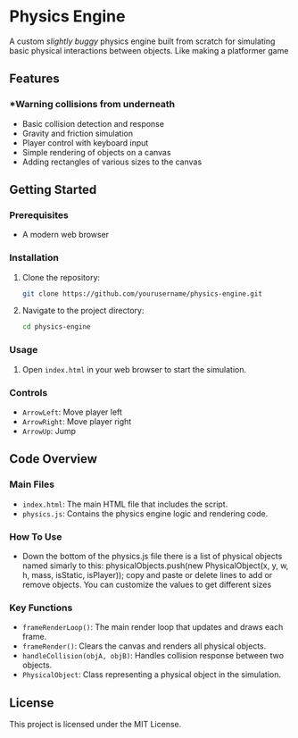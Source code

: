 # Physics Engine

A custom *slightly buggy* physics engine built from scratch for simulating basic physical interactions between objects. Like making a platformer game

## Features
### *Warning collisions from underneath 

- Basic collision detection and response
- Gravity and friction simulation
- Player control with keyboard input
- Simple rendering of objects on a canvas
- Adding rectangles of various sizes to the canvas 

## Getting Started

### Prerequisites

- A modern web browser

### Installation

1. Clone the repository:
    ```sh
    git clone https://github.com/yourusername/physics-engine.git
    ```
2. Navigate to the project directory:
    ```sh
    cd physics-engine
    ```

### Usage

1. Open `index.html` in your web browser to start the simulation.

### Controls

- `ArrowLeft`: Move player left
- `ArrowRight`: Move player right
- `ArrowUp`: Jump

## Code Overview

### Main Files

- `index.html`: The main HTML file that includes the script.
- `physics.js`: Contains the physics engine logic and rendering code.

### How To Use
- Down the bottom of the physics.js file there is a list of physical objects named simarly to this: physicalObjects.push(new PhysicalObject(x, y, w, h, mass, isStatic, isPlayer)); copy and paste or delete lines to add or remove objects. You can customize the values to get different sizes

### Key Functions

- `frameRenderLoop()`: The main render loop that updates and draws each frame.
- `frameRender()`: Clears the canvas and renders all physical objects.
- `handleCollision(objA, objB)`: Handles collision response between two objects.
- `PhysicalObject`: Class representing a physical object in the simulation.

## License

This project is licensed under the MIT License.